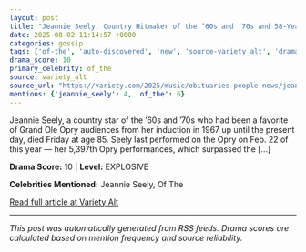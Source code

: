 ```yaml
---
layout: post
title: "Jeannie Seely, Country Hitmaker of the ’60s and ’70s and 58-Year Mainstay of the Grand Ole Opry, Dies at 85"
date: 2025-08-02 11:14:57 +0000
categories: gossip
tags: ['of-the', 'auto-discovered', 'new', 'source-variety_alt', 'drama-explosive']
drama_score: 10
primary_celebrity: of_the
source: variety_alt
source_url: "https://variety.com/2025/music/obituaries-people-news/jeannie-seely-dead-country-star-grand-ole-opry-member-1236477139/"
mentions: {'jeannie_seely': 4, 'of_the': 6}
---
```


Jeannie Seely, a country star of the &#8217;60s and &#8217;70s who had been a favorite of Grand Ole Opry audiences from her induction in 1967 up until the present day, died Friday at age 85. Seely last performed on the Opry on Feb. 22 of this year — her 5,397th Opry performances, which surpassed the [&#8230;]

**Drama Score:** 10 | **Level:** EXPLOSIVE

**Celebrities Mentioned:** Jeannie Seely, Of The

[Read full article at Variety Alt](https://variety.com/2025/music/obituaries-people-news/jeannie-seely-dead-country-star-grand-ole-opry-member-1236477139/)

---
*This post was automatically generated from RSS feeds. Drama scores are calculated based on mention frequency and source reliability.*
